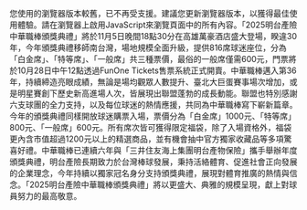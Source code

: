 您使用的瀏覽器版本較舊，已不再受支援。建議您更新瀏覽器版本，以獲得最佳使用體驗。請在瀏覽器上啟用JavaScript來瀏覽頁面中的所有內容。「2025明台產險中華職棒頒獎典禮」將於11月5日晚間18點30分在高雄萬豪酒店盛大登場，睽違30年，今年頒獎典禮移師南台灣，場地規模全面升級，提供816席球迷座位，分為「白金席」、「特等席」、「一般席」共三種票價，最俗的一般席僅需600元，門票將於10月28日中午12點透過FunOne Tickets售票系統正式開賣。中華職棒邁入第36年，持續締造亮眼成績，無論是場均觀眾人數提升、臺北大巨蛋賽事場次增加，或是明星賽創下歷史新高進場人次，皆展現出聯盟蓬勃的成長動能。聯盟也特別感謝六支球團的全力支持，以及每位球迷的熱情應援，共同為中華職棒寫下嶄新篇章。今年的頒獎典禮同樣開放球迷購票入場，票價分為「白金席」1000元、「特等席」800元、「一般席」600元。所有席次皆可獲得限定福袋，除了入場資格外，福袋更內含市值超過1200元以上的精選商品，並有機會抽中官方獨家收藏品等多項驚喜好禮。中華職棒已連續六年與「三井住友海上集團明台產物保險」攜手舉辦年度頒獎典禮，明台產險長期致力於台灣棒球發展，秉持活絡體育、促進社會正向發展的企業理念，今年持續以獨家冠名身分支持頒獎典禮，展現對體育推廣的熱情與信念。「2025明台產險中華職棒頒獎典禮」將以更盛大、典雅的規模呈現，獻上對球員努力的最高敬意。